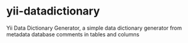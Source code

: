 yii-datadictionary
==================

Yii Data Dictionary Generator, a simple data dictionary generator from metadata database comments in tables and columns
